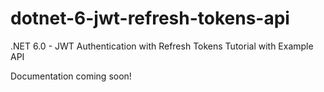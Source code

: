 # dotnet-6-jwt-refresh-tokens-api

.NET 6.0 - JWT Authentication with Refresh Tokens Tutorial with Example API

Documentation coming soon!
